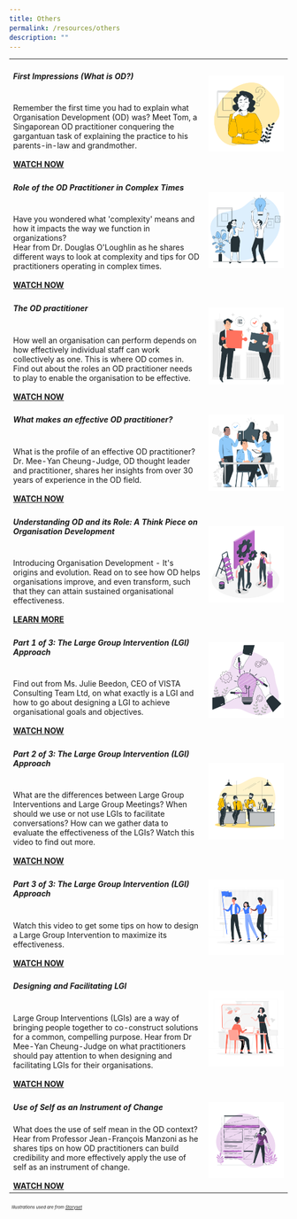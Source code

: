 ```yaml
---
title: Others
permalink: /resources/others
description: ""
---
```

<table><col width="70%"><col width="30%">

<tr><td><h5><b>First Impressions (What is OD?)</b> </h5><br>
Remember the first time you had to explain what Organisation Development (OD) was? Meet Tom, a Singaporean OD practitioner conquering the gargantuan task of explaining the practice to his parents-in-law and grandmother.<br><br><a href ="https://vimeo.com/60536646" target="_blank"><b>WATCH NOW</b></a></td>   
<td><img src="/images/self5.jpg"></td></tr>

<tr><td><h5><b>Role of the OD Practitioner in Complex Times</b> </h5><br>
Have you wondered what 'complexity' means and how it impacts the way we function in organizations?<br>Hear from Dr. Douglas O'Loughlin as he shares different ways to look at complexity and tips for OD practitioners operating in complex times.<br><br><a href ="https://vimeo.com/123049559" target="_blank"><b>WATCH NOW</b></a></td>   
<td><img src="/images/engage4.jpg"></td></tr>
  
<tr><td><h5><b>The OD practitioner</b> </h5><br>
How well an organisation can perform depends on how effectively individual staff can work collectively as one. This is where OD comes in. Find out about the roles an OD practitioner needs to play to enable the organisation to be effective.<br><br><a href ="https://vimeo.com/74434435" target="_blank"><b>WATCH NOW</b></a></td>   
<td><img src="/images/team8.jpg"></td></tr>
  
<tr><td><h5><b>What makes an effective OD practitioner?</b> </h5><br>
What is the profile of an effective OD practitioner? Dr. Mee-Yan Cheung-Judge, OD thought leader and practitioner, shares her insights from over 30 years of experience in the OD field.<br><br><a href ="https://vimeo.com/41408002" target="_blank"><b>WATCH NOW</b></a></td>   
<td><img src="/images/team6.jpg"></td></tr>
  
<tr><td><h5><b>Understanding OD and its Role: A Think Piece on Organisation Development</b> </h5><br>
Introducing Organisation Development - It's origins and evolution. Read on to see how OD helps organisations improve, and even transform, such that they can attain sustained organisational effectiveness.<br><br><a href ="https://go.gov.sg/thinkpieceunderstandingodanditsrole" target="_blank"><b>LEARN MORE</b></a></td>   
<td><img src="/images/toolkit1.jpg"></td></tr>
  
<tr><td><h5><b>Part 1 of 3: The Large Group Intervention (LGI) Approach</b> </h5><br>
Find out from Ms. Julie Beedon, CEO of VISTA Consulting Team Ltd, on what exactly is a LGI and how to go about designing a LGI to achieve organisational goals and objectives.<br><br><a href ="https://vimeo.com/78516280" target="_blank"><b>WATCH NOW</b></a></td>   
<td><img src="/images/lightbulb3.jpg"></td></tr>
  
<tr><td><h5><b>Part 2 of 3: The Large Group Intervention (LGI) Approach</b> </h5><br>
What are the differences between Large Group Interventions and Large Group Meetings? When should we use or not use LGIs to facilitate conversations? How can we gather data to evaluate the effectiveness of the LGIs? Watch this video to find out more.<br><br><a href ="https://vimeo.com/79361948" target="_blank"><b>WATCH NOW</b></a></td>   
<td><img src="/images/team4.jpg"></td></tr>
  
<tr><td><h5><b>Part 3 of 3: The Large Group Intervention (LGI) Approach</b> </h5><br>
Watch this video to get some tips on how to design a Large Group Intervention to maximize its effectiveness.<br><br><a href ="https://vimeo.com/79650429" target="_blank"><b>WATCH NOW</b></a></td>   
<td><img src="/images/lead1.jpg"></td></tr>
  
  <tr><td><h5><b>Designing and Facilitating LGI</b> </h5><br>
Large Group Interventions (LGIs) are a way of bringing people together to co-construct solutions for a common, compelling purpose. Hear from Dr Mee-Yan Cheung-Judge on what practitioners should pay attention to when designing and facilitating LGIs for their organisations.<br><br><a href ="https://vimeo.com/137203292" target="_blank"><b>WATCH NOW</b></a></td>   
<td><img src="/images/engage2.jpg"></td></tr>
  
  <tr><td><h5><b>Use of Self as an Instrument of Change</b><br></h5>
What does the use of self mean in the OD context? Hear from Professor Jean-François Manzoni as he shares tips on how OD practitioners can build credibility and more effectively apply the use of self as an instrument of change.<br><br><a href ="https://vimeo.com/124890429" target="_blank"><b>WATCH NOW</b></a></td>   
<td><img src="/images/self1.jpg"></td></tr>
  </table>
  
  <p><h7 style="font-size:0.8vw"><i>&nbsp;&nbsp;Illustrations used are from <a href ="https://storyset.com/people" target="_blank">Storyset</a></i></h7></p>
